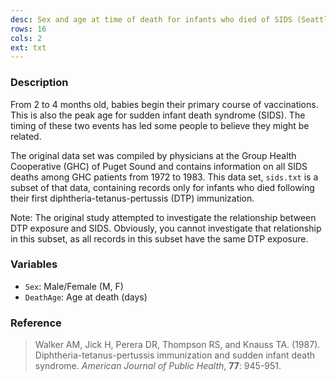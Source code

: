 ```yaml
---
desc: Sex and age at time of death for infants who died of SIDS (Seattle, 1973-1982)
rows: 16
cols: 2
ext: txt
---
```


### Description

From 2 to 4 months old, babies begin their primary course of vaccinations.  This is also the peak age for sudden infant death syndrome (SIDS).  The timing of these two events has led some people to believe they might be related.

The original data set was compiled by physicians at the Group Health Cooperative (GHC) of Puget Sound and contains information on all SIDS deaths among GHC patients from 1972 to 1983.  This data set, `sids.txt` is a subset of that data, containing records only for infants who died following their first diphtheria-tetanus-pertussis (DTP) immunization.

Note: The original study attempted to investigate the relationship between DTP exposure and SIDS.  Obviously, you cannot investigate that relationship in this subset, as all records in this subset have the same DTP exposure.

### Variables

* `Sex`: Male/Female (M, F)
* `DeathAge`: Age at death (days)

### Reference

> Walker AM, Jick H, Perera DR, Thompson RS, and Knauss TA. (1987).  Diphtheria-tetanus-pertussis immunization and sudden infant death syndrome.  *American Journal of Public Health*, **77**: 945-951.
